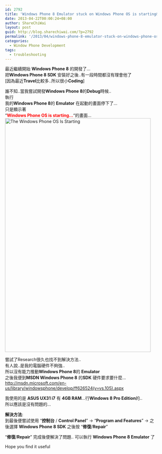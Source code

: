 ```yaml
---
id: 2792
title: 'Windows Phone 8 Emulator stuck on Windows Phone OS is starting&#8230; &#8211; Windows Phone 8 模擬器在起動只顯示Windows Phone OS is starting&#8230;便停了下來'
date: 2013-04-22T00:00:24+08:00
author: ShareChiWai
layout: post
guid: http://blog.sharechiwai.com/?p=2792
permalink: '/2013/04/windows-phone-8-emulator-stuck-on-windows-phone-os-is-starting-windows-phone-8-%e6%a8%a1%e6%93%ac%e5%99%a8%e5%9c%a8%e8%b5%b7%e5%8b%95%e5%8f%aa%e9%a1%af%e7%a4%bawindows-phone-os-is-starting/'
categories:
  - Window Phone Development
tags:
  - troubleshooting
---
```

最近繼續開始 **Windows Phone 8** 的開發了&#8230;  
把**Windows Phone 8 SDK** 安裝好之後..有一段時間都沒有理會他了  
[因為最近**Travel**比較多..所以很小**Coding**]

誰不知..當我嘗試開發**Windows Phone 8**的**Debug**時候..  
執行  
我的**Windows Phone 8**的 **Emulator** 在起動的畫面停下了&#8230;  
只是顯示著  
&#8220;<span style="color: #ff0000;"><strong>Windows Phone OS is starting&#8230;</strong></span>&#8220;的畫面&#8230;  
[<img class="alignnone size-full wp-image-2793" alt="The Windows Phone OS Is Starting" src="https://i0.wp.com/blog.sharechiwai.com/wp-content/uploads/2013/05/TheWindowsPhoneOSIsStarting.jpg?resize=483%2C773" width="483" height="773" data-recalc-dims="1" />](https://i0.wp.com/blog.sharechiwai.com/wp-content/uploads/2013/05/TheWindowsPhoneOSIsStarting.jpg)

嘗試了Research很久也找不到解決方法..  
有人說..是我的電腦硬件不夠強..  
所以沒有能力推動**Windows Phone 8**的 **Emulator**  
之後我便到**MSDN Windows Phone 8** 的**SDK** 硬件要求要什麼&#8230;  
<a title="Windows Phone 8 System Requirement" href="http://msdn.microsoft.com/en-us/library/windowsphone/develop/ff626524(v=vs.105).aspx" target="_blank">http://msdn.microsoft.com/en-us/library/windowsphone/develop/ff626524(v=vs.105).aspx</a>

我使用的是 **ASUS UX31 i7** 有 **4GB RAM**&#8230;行**Windows 8 Pro Edition**的..  
所以應該是沒有問題的&#8230;

**解決方法**:  
到最後便嘗試使用 &#8220;**控制台** / **Control Panel**&#8221; -> &#8220;**Program and Features**&#8221; -> 之後選擇 **Windows Phone 8 SDK** 之後按 &#8220;**修復**/**Repair**&#8221;

&#8220;**修復**/**Repair**&#8221; 完成後便解決了問題.. 可以執行 **Windows Phone 8 Emulator** 了

Hope you find it useful